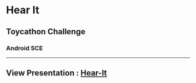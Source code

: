 # Hear It
## Toycathon Challenge
### Android SCE
-----
View Presentation : [Hear-It](https://www.canva.com/design/DAEcTag_NW0/68PGroargHx8x4-tkadg_Q/view?utm_content=DAEcTag_NW0&utm_campaign=designshare&utm_medium=link&utm_source=sharebutton)
-----
